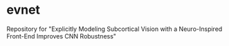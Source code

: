 # evnet
Repository for "Explicitly Modeling Subcortical Vision with a Neuro-Inspired Front-End Improves CNN Robustness"
